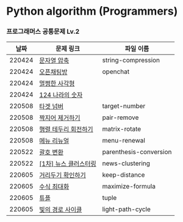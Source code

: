 # Python algorithm (Programmers)

### 프로그래머스 공통문제 Lv.2
| 날짜 | 문제 링크 | 파일 이름 |
|----|----------------------------|------|
|220424| [문자열 압축](https://programmers.co.kr/learn/courses/30/lessons/60057)|string-compression|
|220424| [오픈채팅방](https://programmers.co.kr/learn/courses/30/lessons/42888)|openchat|
|220424| [멀쩡한 사각형](https://programmers.co.kr/learn/courses/30/lessons/62048)| | 
|220424| [124 나라의 숫자](https://programmers.co.kr/learn/courses/30/lessons/12899)| |
|220508| [타겟 넘버](https://programmers.co.kr/learn/courses/30/lessons/43165)|target-number|
|220508| [짝지어 제거하기](https://programmers.co.kr/learn/courses/30/lessons/12973)|pair-remove|
|220508| [행렬 테두리 회전하기](https://programmers.co.kr/learn/courses/30/lessons/77485)|matrix-rotate|
|220508| [메뉴 리뉴얼](https://programmers.co.kr/learn/courses/30/lessons/72411)|menu-renewal|
|220522| [괄호 변환](https://programmers.co.kr/learn/courses/30/lessons/60058)|parenthesis-conversion|
|220522| [[1차] 뉴스 클러스터링](https://programmers.co.kr/learn/courses/30/lessons/17677)|news-clustering|
|220605| [거리두기 확인하기](https://programmers.co.kr/learn/courses/30/lessons/81302)|keep-distance|
|220605| [수식 최대화](https://programmers.co.kr/learn/courses/30/lessons/67257)|maximize-formula|
|220605| [튜플](https://programmers.co.kr/learn/courses/30/lessons/64065)|tuple|
|220605| [빛의 경로 사이클](https://programmers.co.kr/learn/courses/30/lessons/86052)|light-path-cycle|
